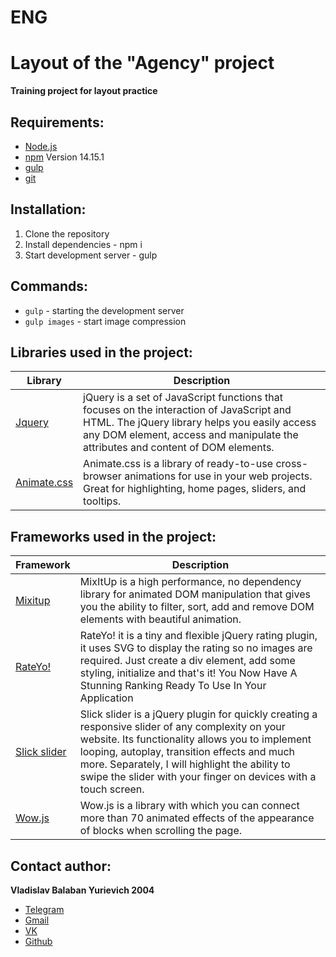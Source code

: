 # ENG
# Layout of the "Agency" project

**Training project for layout practice**

## Requirements:
* [Node.js](https://nodejs.org/en/)
* [npm](https://www.npmjs.com/) Version 14.15.1 
* [gulp](https://gulpjs.com/)
* [git](https://git-scm.com/)

## Installation:
1. Clone the repository
2. Install dependencies - npm i
3. Start development server - gulp

## Commands:
* ```gulp``` - starting the development server
* ```gulp images``` - start image compression

 
## Libraries used in the project:
| Library | Description |
| ------ | ------ |
| [Jquery](https://jquery.com) | jQuery is a set of JavaScript functions that focuses on the interaction of JavaScript and HTML. The jQuery library helps you easily access any DOM element, access and manipulate the attributes and content of DOM elements. |
| [Animate.css](https://animate.style) | Animate.css is a library of ready-to-use cross-browser animations for use in your web projects. Great for highlighting, home pages, sliders, and tooltips. |


## Frameworks used in the project:
| Framework | Description |
| ------ | ------ |
| [Mixitup](https://www.kunkalabs.com/mixitup/) | MixItUp is a high performance, no dependency library for animated DOM manipulation that gives you the ability to filter, sort, add and remove DOM elements with beautiful animation. |
| [RateYo!](Https://rateyo.fundoocode.ninja) | RateYo! it is a tiny and flexible jQuery rating plugin, it uses SVG to display the rating so no images are required. Just create a div element, add some styling, initialize and that's it! You Now Have A Stunning Ranking Ready To Use In Your Application |
| [Slick slider](https://kenwheeler.github.io/slick/) | Slick slider is a jQuery plugin for quickly creating a responsive slider of any complexity on your website. Its functionality allows you to implement looping, autoplay, transition effects and much more. Separately, I will highlight the ability to swipe the slider with your finger on devices with a touch screen. |
| [Wow.js](https://wowjs.uk/) | Wow.js is a library with which you can connect more than 70 animated effects of the appearance of blocks when scrolling the page. |

## Contact author:
**Vladislav Balaban Yurievich 2004**
  - [Telegram](https://t.me/vlad_balaban2021)
  - [Gmail](mailto:vlad.balaban2020@mail.com)
  - [VK](https://vk.com/id651052224)
  - [Github](https://github.com/IonShive) 
